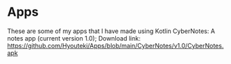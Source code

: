 # Apps

These are some of my apps that I have made using Kotlin
CyberNotes: A notes app (current version 1.0); Download link: https://github.com/Hyouteki/Apps/blob/main/CyberNotes/v1.0/CyberNotes.apk
